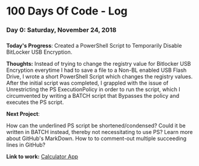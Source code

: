 # 100 Days Of Code - Log

### Day 0: Saturday, November 24, 2018
##### <!-- This is a comment -->

**Today's Progress**: Created a PowerShell Script to Temporarily Disable BitLocker USB Encryption. 

**Thoughts:** Instead of trying to change the registry value for Bitlocker USB Encryption everytime I had to save a file to a Non-BL enabled USB Flash Drive, I wrote a short PowerShell Script which changes the registry values. After the initial script was completed, I grappled with the issue of Unrestricting the PS ExecutionPolicy in order to run the script, which I circumvented by writing a BATCH script that Bypasses the policy and executes the PS script. 

**Next Project**: 

How can the underlined PS script be shortened/condensed? 
Could it be written in BATCH instead, thereby not necessitating to use PS?
Learn more about GitHub's MarkDown.
How to to comment-out multiple succeeding lines in GitHub?

**Link to work:** [Calculator App](http://www.example.com)

<!-- This is a Comment --! Figure out how to comment out multiple lines in GitHub>

